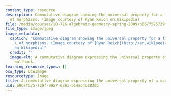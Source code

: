 ```yaml
---
content_type: resource
description: Commutative diagram showing the universal property for a fibred product
  of morphisms. (Image courtesy of Ryan Reich on Wikipedia)
file: /media/courses/18-726-algebraic-geometry-spring-2009/b867f575729f99a76e81b14ad4d2830b_18-726s09-th.jpg
file_type: image/jpeg
image_metadata:
  caption: "Commutative diagram showing the universal property for a fibred product\
    \ of morphisms. (Image courtesy of [Ryan Reich](http://en.wikipedia.org/wiki/File:Categorical_pullback_(expanded).svg)\_\
    on Wikipedia)"
  credit: ''
  image-alt: A commutative diagram expressing the universal property of a categorical
    pullback.
learning_resource_types: []
ocw_type: OCWImage
resourcetype: Image
title: A commutative diagram expressing the universal property of a categorical pullback
uid: b867f575-729f-99a7-6e81-b14ad4d2830b
---
```

